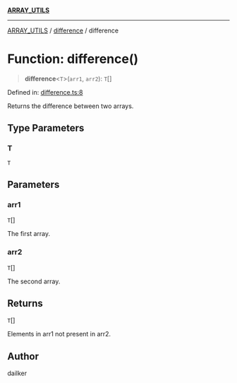 [**ARRAY_UTILS**](../../README.md)

***

[ARRAY_UTILS](../../README.md) / [difference](../README.md) / difference

# Function: difference()

> **difference**\<`T`\>(`arr1`, `arr2`): `T`[]

Defined in: [difference.ts:8](https://github.com/dailker/everyutil/blob/f4f23239544adddf4db86c16dea30bd7bb33b26e/src/array/difference.ts#L8)

Returns the difference between two arrays.

## Type Parameters

### T

`T`

## Parameters

### arr1

`T`[]

The first array.

### arr2

`T`[]

The second array.

## Returns

`T`[]

Elements in arr1 not present in arr2.

## Author

dailker
